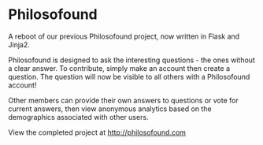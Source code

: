 # Philosofound

A reboot of our previous Philosofound project, now written in Flask and Jinja2. 

Philosofound is designed to ask the interesting questions - the ones without a clear answer.
To contribute, simply make an account then create a question. The question will now be visible to all others with a Philosofound account! 

Other members can provide their own answers to questions or vote for current answers, then view anonymous analytics based on the demographics associated with other users.

View the completed project at http://philosofound.com
